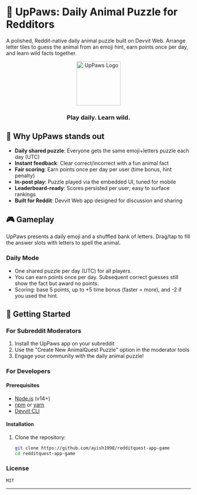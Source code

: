 # 🐾 UpPaws: Daily Animal Puzzle for Redditors

A polished, Reddit-native daily animal puzzle built on Devvit Web. Arrange letter tiles to guess the animal from an emoji hint, earn points once per day, and learn wild facts together.

<div align="center">
  <img src="https://www.redditstatic.com/avatars/defaults/v2/avatar_default_1.png" alt="UpPaws Logo" width="120" />
  <h3>Play daily. Learn wild.</h3>
</div>

## 🌟 Why UpPaws stands out

- **Daily shared puzzle**: Everyone gets the same emoji+letters puzzle each day (UTC)
- **Instant feedback**: Clear correct/incorrect with a fun animal fact
- **Fair scoring**: Earn points once per day per user (time bonus, hint penalty)
- **In-post play**: Puzzle played via the embedded UI, tuned for mobile
- **Leaderboard-ready**: Scores persisted per user; easy to surface rankings
- **Built for Reddit**: Devvit Web app designed for discussion and sharing

## 🎮 Gameplay

UpPaws presents a daily emoji and a shuffled bank of letters. Drag/tap to fill the answer slots with letters to spell the animal.

### Daily Mode
- One shared puzzle per day (UTC) for all players.
- You can earn points once per day. Subsequent correct guesses still show the fact but award no points.
- Scoring: base 5 points, up to +5 time bonus (faster = more), and -2 if you used the hint.

## 🚀 Getting Started

### For Subreddit Moderators

1. Install the UpPaws app on your subreddit
2. Use the "Create New AnimalQuest Puzzle" option in the moderator tools
3. Engage your community with the daily animal puzzle!

### For Developers

#### Prerequisites
- [Node.js](https://nodejs.org/) (v14+)
- [npm](https://www.npmjs.com/) or [yarn](https://yarnpkg.com/)
- [Devvit CLI](https://developers.reddit.com/docs/devvit)

#### Installation

1. Clone the repository:
   ```bash
   git clone https://github.com/ayish1998/redditquest-app-game
   cd redditquest-app-game


### License
    MIT

---